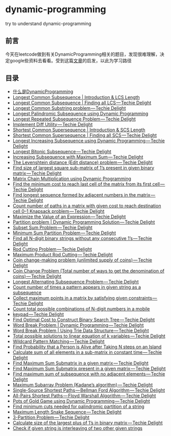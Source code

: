 # dynamic-programming

try to understand dynamic-programming

## 前言

今天在leetcode做到有关DynamicProgramming相关的题目，发现很难理解，决定google些资料去看看。受到这篇[文章](https://medium.com/@codingfreak/top-50-dynamic-programming-practice-problems-4208fed71aa3)的启发，以此为学习路径

## 目录

- [什么是DynamicProgramming](/dynamic-programming/posts/1.什么是DP.md)
- [Longest Common Subsequence | Introduction & LCS Length]()
- [Longest Common Subsequence | Finding all LCS — Techie Delight]()
- [Longest Common Substring problem — Techie Delight]()
- [Longest Palindromic Subsequence using Dynamic Programming]()
- [Longest Repeated Subsequence Problem — Techie Delight]()
- [Implement Diff Utility — Techie Delight]()
- [Shortest Common Supersequence | Introduction & SCS Length]()
- [Shortest Common Supersequence | Finding all SCS — Techie Delight]()
- [Longest Increasing Subsequence using Dynamic Programming — Techie Delight]()
- [Longest Bitonic Subsequence — Techie Delight]()
- [Increasing Subsequence with Maximum Sum — Techie Delight]()
- [The Levenshtein distance (Edit distance) problem — Techie Delight]()
- [Find size of largest square sub-matrix of 1’s present in given binary matrix — Techie Delight]()
- [Matrix Chain Multiplication using Dynamic Programming]()
- [Find the minimum cost to reach last cell of the matrix from its first cell — Techie Delight]()
- [Find longest sequence formed by adjacent numbers in the matrix — Techie Delight]()
- [Count number of paths in a matrix with given cost to reach destination cell 0–1 Knapsack problem — Techie Delight]()
- [Maximize the Value of an Expression — Techie Delight]()
- [Partition problem | Dynamic Programming Solution — Techie Delight]()
- [Subset Sum Problem — Techie Delight]()
- [Minimum Sum Partition Problem — Techie Delight]()
- [Find all N-digit binary strings without any consecutive 1’s — Techie Delight]()
- [Rod Cutting Problem — Techie Delight]()
- [Maximum Product Rod Cutting — Techie Delight]()
- [Coin change-making problem (unlimited supply of coins) — Techie Delight]()
- [Coin Change Problem (Total number of ways to get the denomination of coins) — Techie Delight]()
- [Longest Alternating Subsequence Problem — Techie Delight]()
- [Count number of times a pattern appears in given string as a subsequence]()
- [Collect maximum points in a matrix by satisfying given constraints — Techie Delight]()
- [Count total possible combinations of N-digit numbers in a mobile ]()
- [keypad — Techie Delight]()
- [Find Optimal Cost to Construct Binary Search Tree — Techie Delight]()
- [Word Break Problem | Dynamic Programming — Techie Delight]()
- [Word Break Problem | Using Trie Data Structure — Techie Delight]()
- [Total possible solutions to linear equation of k variables — Techie Delight]()
- [Wildcard Pattern Matching — Techie Delight]()
- [Find Probability that a Person is Alive after Taking N steps on an Island]()
- [Calculate sum of all elements in a sub-matrix in constant time — Techie Delight]()
- [Find Maximum Sum Submatrix in a given matrix — Techie Delight]()
- [Find Maximum Sum Submatrix present in a given matrix — Techie Delight]()
- [Find maximum sum of subsequence with no adjacent elements — Techie Delight]()
- [Maximum Subarray Problem (Kadane’s algorithm) — Techie Delight]()
- [Single-Source Shortest Paths — Bellman Ford Algorithm — Techie Delight]()
- [All-Pairs Shortest Paths — Floyd Warshall Algorithm — Techie Delight]()
- [Pots of Gold Game using Dynamic Programming — Techie Delight]()
- [Find minimum cuts needed for palindromic partition of a string]()
- [Maximum Length Snake Sequence — Techie Delight]()
- [3-Partition Problem — Techie Delight]()
- [Calculate size of the largest plus of 1’s in binary matrix — Techie Delight]()
- [Check if given string is interleaving of two other given strings]()















